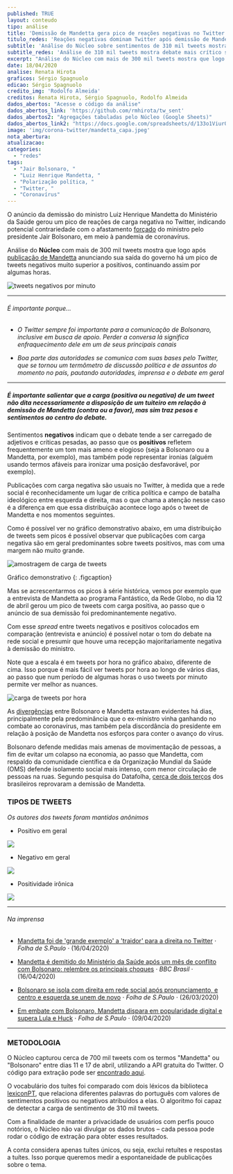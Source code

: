 ```yaml
---
published: TRUE
layout: conteudo
tipo: análise
title: 'Demissão de Mandetta gera pico de reações negativas no Twitter'
titulo_redes: 'Reações negativas dominam Twitter após demissão de Mandetta'
subtitle: 'Análise do Núcleo sobre sentimentos de 310 mil tweets mostra debate mais crítico acerca de saída forçada de ministro'
subtitle_redes: 'Análise de 310 mil tweets mostra debate mais crítico sobre de saída forçada de ministro'
excerpt: "Análise do Núcleo com mais de 300 mil tweets mostra que logo após publicação de Mandetta anunciando sua saída do governo há um pico de tweets negativos muito superior a positivos, continuando assim por algumas horas."
date: 18/04/2020
analise: Renata Hirota
graficos: Sérgio Spagnuolo
edicao: Sérgio Spagnuolo
credito_img: 'Rodolfo Almeida'
creditos: Renata Hirota, Sérgio Spagnuolo, Rodolfo Almeida
dados_abertos: "Acesse o código da análise"
dados_abertos_link: 'https://github.com/rmhirota/tw_sent'
dados_abertos2: "Agregações tabuladas pelo Núcleo (Google Sheets)"
dados_abertos_link2: "https://docs.google.com/spreadsheets/d/133o1ViurOcQUIiE21l2lMRCCEvvp6W_tCxya6hiioFY/edit?usp=sharing"
image: 'img/corona-twitter/mandetta_capa.jpeg'
nota_abertura:
atualizacao:
categories:
  - "redes"
tags:
  - "Jair Bolsonaro, "
  - "Luiz Henrique Mandetta, "
  - "Polarização política, "
  - "Twitter, "
  - "Coronavírus"
---
```


O anúncio da demissão do ministro Luiz Henrique Mandetta do Ministério da Saúde gerou um pico de reações de carga negativa no Twitter, indicando potencial contrariedade com o afastamento [forçado](https://brasil.elpais.com/sociedade/2020-04-16/mandetta-e-demitido-por-bolsonaro.html) do ministro pelo presidente Jair Bolsonaro, em meio à pandemia de coronavírus.

Análise do **Núcleo** com mais de 300 mil tweets mostra que logo após [publicação de Mandetta](https://twitter.com/lhmandetta/status/1250865863755997189) anunciando sua saída do governo há um pico de tweets negativos muito superior a positivos, continuando assim por algumas horas.

![tweets negativos por minuto](../img/corona-twitter/mandetta_tweets_negativos_minutos.png)

---

###### É importante porque...

- *O Twitter sempre foi importante para a comunicação de Bolsonaro, inclusive em busca de apoio. Perder a conversa lá significa enfraquecimento dele em um de seus principais canais*

- *Boa parte das autoridades se comunica com suas bases pelo Twitter, que se tornou um termômetro de discussão política e de assuntos do momento no país, pautando autoridades, imprensa e o debate em geral*


---

##### É importante salientar que a carga (**positiva** ou **negativa**) de um tweet não dita necessariamente a disposição de um tuiteiro em relação à demissão de Mandetta (contra ou a favor), mas sim traz pesos e sentimentos ao centro do debate.

Sentimentos **negativos** indicam que o debate tende a ser carregado de adjetivos e críticas pesadas, ao passo que os **positivos** refletem frequentemente um tom mais ameno e elogioso (seja a Bolsonaro ou a Mandetta, por exemplo), mas também pode representar ironias (alguém usando termos afáveis para ironizar uma posição desfavorável, por exemplo).

Publicações com carga negativa são usuais no Twitter, à medida que a rede social é reconhecidamente um lugar de crítica política e campo de batalha ideológico entre esquerda e direita, mas o que chama a atenção nesse caso é a diferença em que essa distribuição acontece logo após o tweet de Mandetta e nos momentos seguintes.

Como é possível ver no gráfico demonstrativo abaixo, em uma distribuição de tweets sem picos é possível observar que publicações com carga negativa são em geral predominantes sobre tweets positivos, mas com uma margem não muito grande.

![amostragem de carga de tweets](../img/corona-twitter/mandetta_amostragem_usual.png)

Gráfico demonstrativo
{: .figcaption}

Mas se acrescentarmos os picos à série histórica, vemos por exemplo que a entrevista de Mandetta ao programa Fantástico, da Rede Globo, no dia 12 de abril gerou um pico de tweets com carga positiva, ao passo que o anúncio de sua demissão foi predominantemente negativo.

Com esse *spread* entre tweets negativos e positivos colocados em comparação (entrevista e anúncio) é possível notar o tom do debate na rede social e presumir que houve uma recepção majoritariamente negativa à demissão do ministro.

Note que a escala é em tweets por hora no gráfico abaixo, diferente de cima. Isso porque é mais fácil ver tweets por hora ao longo de vários dias, ao passo que num período de algumas horas o uso tweets por minuto permite ver melhor as nuances.

![carga de tweets por hora](../img/corona-twitter/mandetta_porhora_demit.png)

As [divergências](https://oglobo.globo.com/brasil/bolsonaro-diz-que-divergencia-com-mandetta-cada-vez-mais-se-tornava-uma-realidade-1-24376367) entre Bolsonaro e Mandetta estavam evidentes há dias, principalmente pela predominância que o ex-ministro vinha ganhando no combate ao coronavírus, mas também pela discordância do presidente em relação à posição de Mandetta nos esforços para conter o avanço do vírus.

Bolsonaro defende medidas mais amenas de movimentação de pessoas, a fim de evitar um colapso na economia, ao passo que Mandetta, com respaldo da comunidade científica e da Organização Mundial da Saúde (OMS) defende isolamento social mais intenso, com menor circulação de pessoas na ruas. Segundo pesquisa do Datafolha, [cerca de dois terços](https://www1.folha.uol.com.br/poder/2020/04/demissao-de-mandetta-por-bolsonaro-e-reprovada-por-64-diz-datafolha.shtml) dos brasileiros reprovaram a demissão de Mandetta.

### TIPOS DE TWEETS

_Os autores dos tweets foram mantidos anônimos_


- Positivo em geral

![](../img/corona-twitter/mandetta_positivo_geral.png)

- Negativo em geral

![](../img/corona-twitter/mandetta_negativo_geral.png)

- Positividade irônica

![](../img/corona-twitter/mandetta_positivo_ironico.png)

---

###### Na imprensa

* [Mandetta foi de 'grande exemplo' a 'traidor' para a direita no Twitter](https://www1.folha.uol.com.br/poder/2020/04/mandetta-foi-de-grande-exemplo-a-traidor-para-a-direita-no-twitter.shtml) &sdot; *Folha de S.Paulo* &sdot; (16/04/2020)

* [Mandetta é demitido do Ministério da Saúde após um mês de conflito com Bolsonaro: relembre os principais choques](https://www.bbc.com/portuguese/internacional-52316728) &sdot; *BBC Brasil* &sdot; (16/04/2020)

* [Bolsonaro se isola com direita em rede social após pronunciamento, e centro e esquerda se unem de novo](https://www1.folha.uol.com.br/poder/2020/03/bolsonaro-se-isola-com-direita-apos-discurso-e-centro-e-esquerda-se-unem-de-novo.shtml) &sdot; *Folha de S.Paulo* &sdot; (26/03/2020)

* [Em embate com Bolsonaro, Mandetta dispara em popularidade digital e supera Lula e Huck](https://www1.folha.uol.com.br/poder/2020/04/em-embate-com-bolsonaro-mandetta-dispara-em-popularidade-digital-e-supera-lula-e-huck.shtml) &sdot; *Folha de S.Paulo* &sdot; (09/04/2020)

---

### METODOLOGIA

O Núcleo capturou cerca de 700 mil tweets com os termos "Mandetta" ou "Bolsonaro" entre dias 11 e 17 de abril, utilizando a API gratuita do Twitter. O código para extração pode ser [encontrado aqui](https://gist.github.com/voltdatalab/a342c1179284deafa5c508dad33373f5).

O vocabulário dos tuítes foi comparado com dois léxicos da biblioteca [lexiconPT](https://cran.r-project.org/web/packages/lexiconPT/lexiconPT.pdf), que relaciona diferentes palavras do português com valores de sentimentos positivos ou negativos atribuídos a elas. O algoritmo foi capaz de detectar a carga de sentimento de 310 mil tweets.

Com a finalidade de manter a privacidade de usuários com perfis pouco notórios, o Núcleo não vai divulgar os dados brutos – cada pessoa pode rodar o código de extração para obter esses resultados.

A conta considera apenas tuítes únicos, ou seja, exclui retuítes e respostas a tuítes. Isso porque queremos medir a espontaneidade de publicações sobre o tema.

